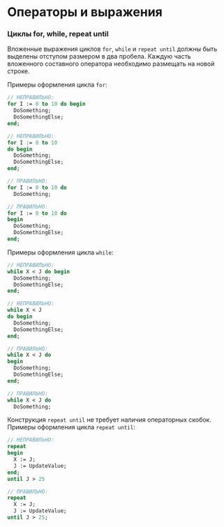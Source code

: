 # Операторы и выражения

### Циклы for, while, repeat until

Вложенные выражения циклов `for`, `while` и `repeat until` должны быть выделены отступом размером в два пробела. Каждую часть вложенного составного оператора необходимо размещать на новой строке.

Примеры оформления цикла `for`:

```Pascal
// НЕПРАВИЛЬНО:
for I := 0 to 10 do begin
  DoSomething; 
  DoSomethingElse;
end;
```

```Pascal
// НЕПРАВИЛЬНО:
for I := 0 to 10
do begin
  DoSomething;
  DoSomethingElse;
end;
```

```Pascal
// ПРАВИЛЬНО:
for I := 0 to 10 do
  DoSomething;
```

```Pascal
// ПРАВИЛЬНО:
for I := 0 to 10 do
begin
  DoSomething;
  DoSomethingElse;
end;
```

Примеры оформления цикла `while`:

```Pascal
// НЕПРАВИЛЬНО:
while X < J do begin
  DoSomething; 
  DoSomethingElse;
end;
```

```Pascal
// НЕПРАВИЛЬНО:
while X < J
do begin
  DoSomething;
  DoSomethingElse;
end;
```

```Pascal
// ПРАВИЛЬНО:
while X < J do 
begin
  DoSomething; 
  DoSomethingElse;
end;
```

```Pascal
// ПРАВИЛЬНО:
while X < J do
  DoSomething;
```

Конструкция `repeat until` не требует наличия операторных скобок.  
Примеры оформления цикла `repeat until`:

```Pascal
// НЕПРАВИЛЬНО:
repeat
begin
  X := J;
  J := UpdateValue;
end;
until J > 25
```

```Pascal
// ПРАВИЛЬНО:
repeat
  X := J;
  J := UpdateValue;
until J > 25;
```



